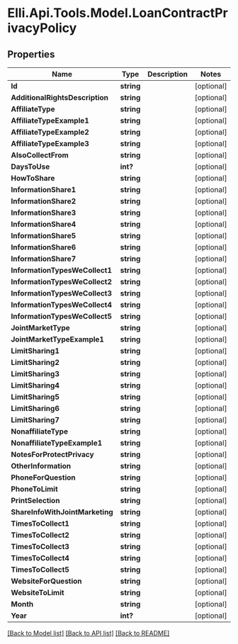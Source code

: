 # Elli.Api.Tools.Model.LoanContractPrivacyPolicy
## Properties

Name | Type | Description | Notes
------------ | ------------- | ------------- | -------------
**Id** | **string** |  | [optional] 
**AdditionalRightsDescription** | **string** |  | [optional] 
**AffiliateType** | **string** |  | [optional] 
**AffiliateTypeExample1** | **string** |  | [optional] 
**AffiliateTypeExample2** | **string** |  | [optional] 
**AffiliateTypeExample3** | **string** |  | [optional] 
**AlsoCollectFrom** | **string** |  | [optional] 
**DaysToUse** | **int?** |  | [optional] 
**HowToShare** | **string** |  | [optional] 
**InformationShare1** | **string** |  | [optional] 
**InformationShare2** | **string** |  | [optional] 
**InformationShare3** | **string** |  | [optional] 
**InformationShare4** | **string** |  | [optional] 
**InformationShare5** | **string** |  | [optional] 
**InformationShare6** | **string** |  | [optional] 
**InformationShare7** | **string** |  | [optional] 
**InformationTypesWeCollect1** | **string** |  | [optional] 
**InformationTypesWeCollect2** | **string** |  | [optional] 
**InformationTypesWeCollect3** | **string** |  | [optional] 
**InformationTypesWeCollect4** | **string** |  | [optional] 
**InformationTypesWeCollect5** | **string** |  | [optional] 
**JointMarketType** | **string** |  | [optional] 
**JointMarketTypeExample1** | **string** |  | [optional] 
**LimitSharing1** | **string** |  | [optional] 
**LimitSharing2** | **string** |  | [optional] 
**LimitSharing3** | **string** |  | [optional] 
**LimitSharing4** | **string** |  | [optional] 
**LimitSharing5** | **string** |  | [optional] 
**LimitSharing6** | **string** |  | [optional] 
**LimitSharing7** | **string** |  | [optional] 
**NonaffiliateType** | **string** |  | [optional] 
**NonaffiliateTypeExample1** | **string** |  | [optional] 
**NotesForProtectPrivacy** | **string** |  | [optional] 
**OtherInformation** | **string** |  | [optional] 
**PhoneForQuestion** | **string** |  | [optional] 
**PhoneToLimit** | **string** |  | [optional] 
**PrintSelection** | **string** |  | [optional] 
**ShareInfoWithJointMarketing** | **string** |  | [optional] 
**TimesToCollect1** | **string** |  | [optional] 
**TimesToCollect2** | **string** |  | [optional] 
**TimesToCollect3** | **string** |  | [optional] 
**TimesToCollect4** | **string** |  | [optional] 
**TimesToCollect5** | **string** |  | [optional] 
**WebsiteForQuestion** | **string** |  | [optional] 
**WebsiteToLimit** | **string** |  | [optional] 
**Month** | **string** |  | [optional] 
**Year** | **int?** |  | [optional] 

[[Back to Model list]](../README.md#documentation-for-models) [[Back to API list]](../README.md#documentation-for-api-endpoints) [[Back to README]](../README.md)

